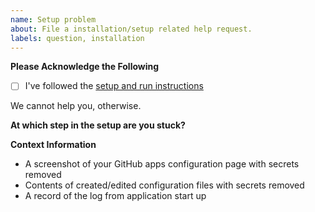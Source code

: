 ```yaml
---
name: Setup problem
about: File a installation/setup related help request.
labels: question, installation
---
```



__Please Acknowledge the Following__

* [ ] I've followed the [setup and run instructions](https://github.com/nikku/dgit/blob/master/docs/SETUP.md)

We cannot help you, otherwise.


__At which step in the setup are you stuck?__

<!-- Please share how the setup problem manifests -->


__Context Information__

<!-- Please share the following information -->

* A screenshot of your GitHub apps configuration page with secrets removed
* Contents of created/edited configuration files with secrets removed
* A record of the log from application start up
